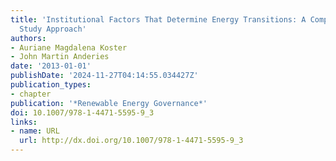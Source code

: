 ```yaml
---
title: 'Institutional Factors That Determine Energy Transitions: A Comparative Case
  Study Approach'
authors:
- Auriane Magdalena Koster
- John Martin Anderies
date: '2013-01-01'
publishDate: '2024-11-27T04:14:55.034427Z'
publication_types:
- chapter
publication: '*Renewable Energy Governance*'
doi: 10.1007/978-1-4471-5595-9_3
links:
- name: URL
  url: http://dx.doi.org/10.1007/978-1-4471-5595-9_3
---
```

